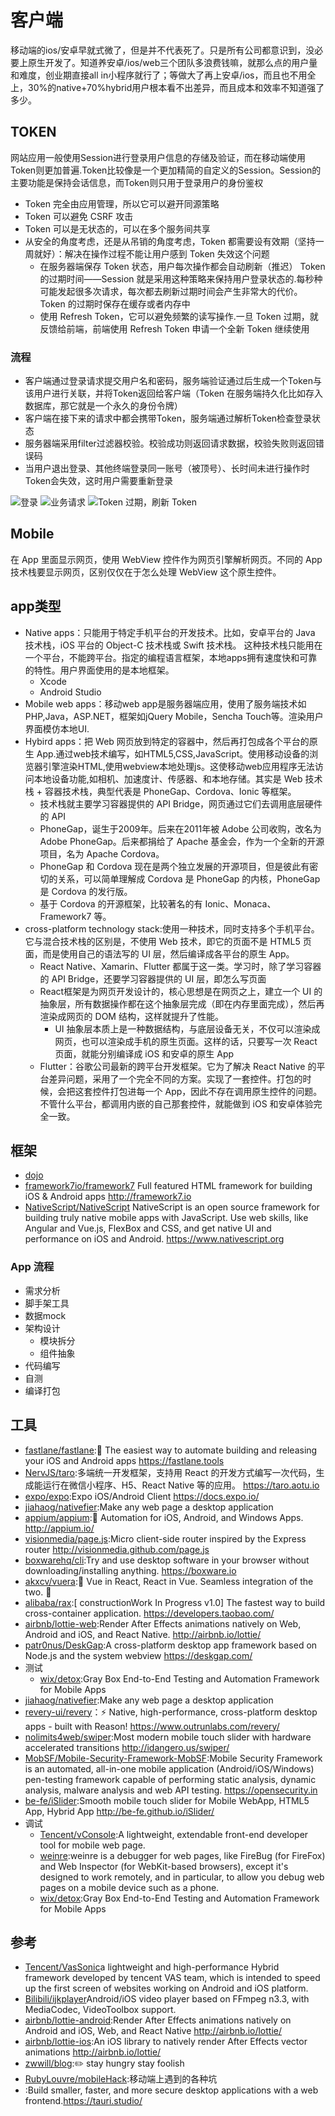 # 客户端

移动端的ios/安卓早就式微了，但是并不代表死了。只是所有公司都意识到，没必要上原生开发了。知道养安卓/ios/web三个团队多浪费钱嘛，就那么点的用户量和难度，创业期直接all in小程序就行了；等做大了再上安卓/ios，而且也不用全上，30%的native+70%hybrid用户根本看不出差异，而且成本和效率不知道强了多少。

## TOKEN

网站应用一般使用Session进行登录用户信息的存储及验证，而在移动端使用Token则更加普遍.Token比较像是一个更加精简的自定义的Session。Session的主要功能是保持会话信息，而Token则只用于登录用户的身份鉴权

* Token 完全由应用管理，所以它可以避开同源策略
* Token 可以避免 CSRF 攻击
* Token 可以是无状态的，可以在多个服务间共享
* 从安全的角度考虑，还是从吊销的角度考虑，Token 都需要设有效期（坚持一周就好）：解决在操作过程不能让用户感到 Token 失效这个问题
    - 在服务器端保存 Token 状态，用户每次操作都会自动刷新（推迟） Token 的过期时间——Session 就是采用这种策略来保持用户登录状态的.每秒种可能发起很多次请求，每次都去刷新过期时间会产生非常大的代价。Token 的过期时保存在缓存或者内存中
    - 使用 Refresh Token，它可以避免频繁的读写操作.一旦 Token 过期，就反馈给前端，前端使用 Refresh Token 申请一个全新 Token 继续使用

### 流程

* 客户端通过登录请求提交用户名和密码，服务端验证通过后生成一个Token与该用户进行关联，并将Token返回给客户端（Token 在服务端持久化比如存入数据库，那它就是一个永久的身份令牌）
* 客户端在接下来的请求中都会携带Token，服务端通过解析Token检查登录状态
* 服务器端采用filter过滤器校验。校验成功则返回请求数据，校验失败则返回错误码
* 当用户退出登录、其他终端登录同一账号（被顶号）、长时间未进行操作时Token会失效，这时用户需要重新登录

![登录](../_static/token_1.png "Optional title")
![业务请求](../_static/token_2.png "Optional title")
![Token 过期，刷新 Token](../_static/token_3.png "Optional title")

## Mobile

在 App 里面显示网页，使用 WebView 控件作为网页引擎解析网页。不同的 App 技术栈要显示网页，区别仅仅在于怎么处理 WebView 这个原生控件。

## app类型

* Native apps：只能用于特定手机平台的开发技术。比如，安卓平台的 Java 技术栈，iOS 平台的 Object-C 技术栈或 Swift 技术栈。 这种技术栈只能用在一个平台，不能跨平台。指定的编程语言框架，本地apps拥有速度快和可靠的特性。用户界面使用的是本地框架。
    - Xcode
    - Android Studio
* Mobile web apps：移动web app是服务器端应用，使用了服务端技术如PHP,Java，ASP.NET，框架如jQuery Mobile，Sencha Touch等。渲染用户界面模仿本地UI.
* Hybird apps：把 Web 网页放到特定的容器中，然后再打包成各个平台的原生 App.通过web技术编写，如HTML5,CSS,JavaScript。使用移动设备的浏览器引擎渲染HTML,使用webview本地处理js。这使移动web应用程序无法访问本地设备功能,如相机、加速度计、传感器、和本地存储。其实是 Web 技术栈 + 容器技术栈，典型代表是 PhoneGap、Cordova、Ionic 等框架。
    - 技术栈就主要学习容器提供的 API Bridge，网页通过它们去调用底层硬件的 API
    - PhoneGap，诞生于2009年。后来在2011年被 Adobe 公司收购，改名为 Adobe PhoneGap。后来都捐给了 Apache 基金会，作为一个全新的开源项目，名为 Apache Cordova。
    - PhoneGap 和 Cordova 现在是两个独立发展的开源项目，但是彼此有密切的关系，可以简单理解成 Cordova 是 PhoneGap 的内核，PhoneGap 是 Cordova 的发行版。
    - 基于 Cordova 的开源框架，比较著名的有 Ionic、Monaca、Framework7 等。
* cross-platform technology stack:使用一种技术，同时支持多个手机平台。它与混合技术栈的区别是，不使用 Web 技术，即它的页面不是 HTML5 页面，而是使用自己的语法写的 UI 层，然后编译成各平台的原生 App。
    - React Native、Xamarin、Flutter 都属于这一类。学习时，除了学习容器的 API Bridge，还要学习容器提供的 UI 层，即怎么写页面
    - React框架是为网页开发设计的，核心思想是在网页之上，建立一个 UI 的抽象层，所有数据操作都在这个抽象层完成（即在内存里面完成），然后再渲染成网页的 DOM 结构，这样就提升了性能。
        + UI 抽象层本质上是一种数据结构，与底层设备无关，不仅可以渲染成网页，也可以渲染成手机的原生页面。这样的话，只要写一次 React 页面，就能分别编译成 iOS 和安卓的原生 App
    - Flutter：谷歌公司最新的跨平台开发框架。它为了解决 React Native 的平台差异问题，采用了一个完全不同的方案。实现了一套控件。打包的时候，会把这套控件打包进每一个 App，因此不存在调用原生控件的问题。不管什么平台，都调用内嵌的自己那套控件，就能做到 iOS 和安卓体验完全一致。

## 框架

* [dojo](https://dojo.io/)
* [framework7io/framework7](https://github.com/framework7io/framework7) Full featured HTML framework for building iOS & Android apps http://framework7.io
* [NativeScript/NativeScript](https://github.com/NativeScript/NativeScript) NativeScript is an open source framework for building truly native mobile apps with JavaScript. Use web skills, like Angular and Vue.js, FlexBox and CSS, and get native UI and performance on iOS and Android. https://www.nativescript.org

### App 流程

* 需求分析
* 脚手架工具
* 数据mock
* 架构设计
  - 模块拆分
  - 组件抽象
* 代码编写
* 自测
* 编译打包


## 工具

* [fastlane/fastlane](https://github.com/fastlane/fastlane):🚀 The easiest way to automate building and releasing your iOS and Android apps https://fastlane.tools
* [NervJS/taro](https://github.com/NervJS/taro):多端统一开发框架，支持用 React 的开发方式编写一次代码，生成能运行在微信小程序、H5、React Native 等的应用。 https://taro.aotu.io
* [expo/expo](https://github.com/expo/expo):Expo iOS/Android Client https://docs.expo.io/
* [jiahaog/nativefier](https://github.com/jiahaog/nativefier):Make any web page a desktop application
* [appium/appium](https://github.com/appium/appium):📱 Automation for iOS, Android, and Windows Apps. http://appium.io/
* [visionmedia/page.js](https://github.com/visionmedia/page.js):Micro client-side router inspired by the Express router http://visionmedia.github.com/page.js
* [boxwarehq/cli](https://github.com/boxwarehq/cli):Try and use desktop software in your browser without downloading/installing anything. https://boxware.io
* [akxcv/vuera](https://github.com/akxcv/vuera):👀 Vue in React, React in Vue. Seamless integration of the two. 👯
* [alibaba/rax](https://github.com/alibaba/rax):[ constructionWork In Progress v1.0] The fastest way to build cross-container application. https://developers.taobao.com/
* [airbnb/lottie-web](https://github.com/airbnb/lottie-web):Render After Effects animations natively on Web, Android and iOS, and React Native. http://airbnb.io/lottie/
* [patr0nus/DeskGap](https://github.com/patr0nus/DeskGap):A cross-platform desktop app framework based on Node.js and the system webview https://deskgap.com/
* 测试
    - [wix/detox](https://github.com/wix/detox):Gray Box End-to-End Testing and Automation Framework for Mobile Apps
* [jiahaog/nativefier](https://github.com/jiahaog/nativefier):Make any web page a desktop application
* [revery-ui/revery](https://github.com/revery-ui/revery)：⚡️ Native, high-performance, cross-platform desktop apps - built with Reason! https://www.outrunlabs.com/revery/
* [nolimits4web/swiper](https://github.com/nolimits4web/swiper):Most modern mobile touch slider with hardware accelerated transitions http://idangero.us/swiper/
* [MobSF/Mobile-Security-Framework-MobSF](https://github.com/MobSF/Mobile-Security-Framework-MobSF):Mobile Security Framework is an automated, all-in-one mobile application (Android/iOS/Windows) pen-testing framework capable of performing static analysis, dynamic analysis, malware analysis and web API testing. https://opensecurity.in
* [be-fe/iSlider](https://github.com/be-fe/iSlider):Smooth mobile touch slider for Mobile WebApp, HTML5 App, Hybrid App http://be-fe.github.io/iSlider/
* 调试
    - [Tencent/vConsole](https://github.com/Tencent/vConsole):A lightweight, extendable front-end developer tool for mobile web page.
    - [weinre](https://people.apache.org/~pmuellr/weinre/docs/latest/Home.html):weinre is a debugger for web pages, like FireBug (for FireFox) and Web Inspector (for WebKit-based browsers), except it's designed to work remotely, and in particular, to allow you debug web pages on a mobile device such as a phone.
    - [wix/detox](https://github.com/wix/detox):Gray Box End-to-End Testing and Automation Framework for Mobile Apps

## 参考

* [Tencent/VasSonic](https://github.com/Tencent/VasSonic)a lightweight and high-performance Hybrid framework developed by tencent VAS team, which is intended to speed up the first screen of websites working on Android and iOS platform.
* [Bilibili/ijkplayer](https://github.com/Bilibili/ijkplayer)Android/iOS video player based on FFmpeg n3.3, with MediaCodec, VideoToolbox support.
* [airbnb/lottie-android](https://github.com/airbnb/lottie-android):Render After Effects animations natively on Android and iOS, Web, and React Native http://airbnb.io/lottie/
* [airbnb/lottie-ios](https://github.com/airbnb/lottie-ios):An iOS library to natively render After Effects vector animations http://airbnb.io/lottie/
* [zwwill/blog](https://github.com/zwwill/blog):✏️ stay hungry stay foolish
* [RubyLouvre/mobileHack](https://github.com/RubyLouvre/mobileHack):移动端上遇到的各种坑
* [](https://github.com/tauri-apps/tauri):Build smaller, faster, and more secure desktop applications with a web frontend.https://tauri.studio/
